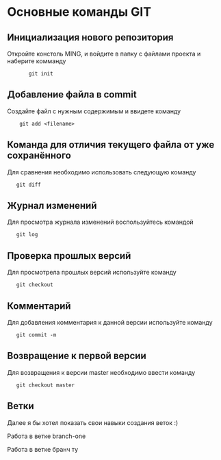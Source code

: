 # Основные команды GIT

## Инициализация нового репозитория

Откройте констоль MING, и войдите в папку с файлами проекта и наберите комманду
```
       git init 
```

## Добавление файла в commit

Создайте файл с нужным содержимым и ввидете команду
```
    git add <filename>
```
## Команда для отличия текущего файла от уже сохранённого

Для сравнения необходимо использовать следующую команду
```
   git diff
```
## Журнал изменений
Для просмотра журнала изменений воспользуйтесь командой 
```
   git log
```
## Проверка прошлых версий
Для просмотрела прошлых версий используйте команду 
```
   git checkout
```
## Комментарий
Для добавления комментария к данной версии используйте команду
```
   git commit -m 
```
## Возвращение к первой версии
Для возвращения к версии master необходимо ввести команду
```
   git checkout master
```
## Ветки

Далее я бы хотел показать свои навыки создания веток :)

Работа в ветке branch-one

Работа в ветке бранч ту